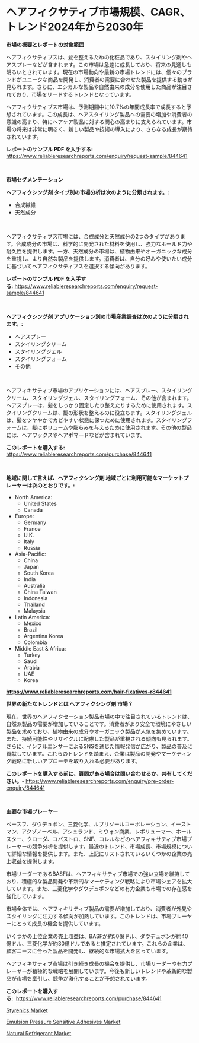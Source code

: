 <p><h1>ヘアフィクサティブ市場規模、CAGR、トレンド2024年から2030年</h1></p><p><strong>市場の概要とレポートの対象範囲</strong></p>
<p><p>ヘアフィクサティブスは、髪を整えるための化粧品であり、スタイリング剤やヘアスプレーなどが含まれます。この市場は急速に成長しており、将来の見通しも明るいとされています。現在の市場動向や最新の市場トレンドには、個々のブランドがユニークな商品を開発し、消費者の需要に合わせた製品を提供する動きが見られます。さらに、エシカルな製品や自然由来の成分を使用した商品が注目されており、市場をリードするトレンドとなっています。</p><p>ヘアフィクサティブス市場は、予測期間中に10.7%の年間成長率で成長すると予想されています。この成長は、ヘアスタイリング製品への需要の増加や消費者の意識の高まり、特にヘアケア製品に対する関心の高まりに支えられています。市場の将来は非常に明るく、新しい製品や技術の導入により、さらなる成長が期待されています。</p></p>
<p><strong>レポートのサンプル PDF を入手する:</strong> <a href="https://www.reliableresearchreports.com/enquiry/request-sample/844641">https://www.reliableresearchreports.com/enquiry/request-sample/844641</a></p>
<p>&nbsp;</p>
<p><strong>市場セグメンテーション</strong></p>
<p><strong>ヘアフィクシング剤 タイプ別の市場分析は次のように分類されます。:</strong></p>
<p><ul><li>合成繊維</li><li>天然成分</li></ul></p>
<p>&nbsp;</p>
<p><p>ヘアフィクサティブス市場には、合成成分と天然成分の2つのタイプがあります。合成成分の市場は、科学的に開発された材料を使用し、強力なホールド力や耐久性を提供します。一方、天然成分の市場は、植物由来やオーガニックな成分を重視し、より自然な製品を提供します。消費者は、自分の好みや使いたい成分に基づいてヘアフィクサティブスを選択する傾向があります。</p></p>
<p><strong>レポートのサンプル PDF を入手する:</strong>&nbsp;<a href="https://www.reliableresearchreports.com/enquiry/request-sample/844641">https://www.reliableresearchreports.com/enquiry/request-sample/844641</a></p>
<p>&nbsp;</p>
<p><strong> ヘアフィクシング剤 アプリケーション別の市場産業調査は次のように分類されます。:</strong></p>
<p><ul><li>ヘアスプレー</li><li>スタイリングクリーム</li><li>スタイリングジェル</li><li>スタイリングフォーム</li><li>その他</li></ul></p>
<p>&nbsp;</p>
<p><p>ヘアフィキサティブ市場のアプリケーションには、ヘアスプレー、スタイリングクリーム、スタイリングジェル、スタイリングフォーム、その他が含まれます。ヘアスプレーは、髪をしっかり固定したり整えたりするために使用されます。スタイリングクリームは、髪の形状を整えるのに役立ちます。スタイリングジェルは、髪をツヤやかでカビやすい状態に保つために使用されます。スタイリングフォームは、髪にボリュームや膨らみを与えるために使用されます。その他の製品には、ヘアワックスやヘアポマードなどが含まれています。</p></p>
<p><strong>このレポートを購入する:</strong>&nbsp; <a href="https://www.reliableresearchreports.com/purchase/844641">https://www.reliableresearchreports.com/purchase/844641</a></p>
<p>&nbsp;</p>
<p><strong>地域に関して言えば、ヘアフィクシング剤 地域ごとに利用可能なマーケットプレーヤーは次のとおりです。:</strong></p>
<p><ul>
    <li>
        North America:
        <ul>
            <li>United States</li>
            <li>Canada</li>
        </ul>
    </li>
    <li>
        Europe:
        <ul>
            <li>Germany</li>
            <li>France</li>
            <li>U.K.</li>
            <li>Italy</li>
            <li>Russia</li>
        </ul>
    </li>
    <li>
        Asia-Pacific:
        <ul>
            <li>China</li>
            <li>Japan</li>
            <li>South Korea</li>
            <li>India</li>
            <li>Australia</li>
            <li>China Taiwan</li>
            <li>Indonesia</li>
            <li>Thailand</li>
            <li>Malaysia</li>
        </ul>
    </li>
    <li>
        Latin America:
        <ul>
            <li>Mexico</li>
            <li>Brazil</li>
            <li>Argentina Korea</li>
            <li>Colombia</li>
        </ul>
    </li>
    <li>
        Middle East & Africa:
        <ul>
            <li>Turkey</li>
            <li>Saudi</li>
            <li>Arabia</li>
            <li>UAE</li>
            <li>Korea</li>
        </ul>
    </li>
    </ul></p>
<p><strong><a href="https://www.reliableresearchreports.com/hair-fixatives-r844641">https://www.reliableresearchreports.com/hair-fixatives-r844641</a></strong>&nbsp;</p>
<p><strong>世界の新たなトレンドとは ヘアフィクシング剤 市場？</strong></p>
<p><p>現在、世界のヘアフィクセーション製品市場の中で注目されているトレンドは、自然派製品の需要が増加していることです。消費者がより安全で環境にやさしい製品を求めており、植物由来の成分やオーガニック製品が人気を集めています。また、持続可能性やリサイクルに配慮した製品が重視される傾向も見られます。さらに、インフルエンサーによるSNSを通じた情報発信が広がり、製品の普及に貢献しています。これらのトレンドを踏まえ、企業は製品の開発やマーケティング戦略に新しいアプローチを取り入れる必要があります。</p></p>
<p><strong>このレポートを購入する前に、質問がある場合は問い合わせるか、共有してください。</strong>- <a href="https://www.reliableresearchreports.com/enquiry/pre-order-enquiry/844641">https://www.reliableresearchreports.com/enquiry/pre-order-enquiry/844641</a></p>
<p>&nbsp;</p>
<p><strong>主要な市場プレーヤー</strong></p>
<p><p>ベースフ、ダウデュポン、三菱化学、ルブリゾールコーポレーション、イーストマン、アクゾノーベル、アシュランド、ミウォン商業、レボリューマー、ホールスター、クローダ、コバストロ、SNF、コレルなどのヘアフィキサティブ市場プレーヤーの競争分析を提供します。最近のトレンド、市場成長、市場規模について詳細な情報を提供します。また、上記にリストされているいくつかの企業の売上収益を提供します。</p><p>市場リーダーであるBASFは、ヘアフィキサティブ市場での強い立場を維持しており、積極的な製品開発や革新的なマーケティング戦略により市場シェアを拡大しています。また、三菱化学やダウデュポンなどの有力企業も市場での存在感を強化しています。</p><p>市場全体では、ヘアフィキサティブ製品の需要が増加しており、消費者が外見やスタイリングに注力する傾向が加熱しています。このトレンドは、市場プレーヤーにとって成長の機会を提供しています。</p><p>いくつかの上位企業の売上収益は、BASFが約50億ドル、ダウデュポンが約40億ドル、三菱化学が約30億ドルであると推定されています。これらの企業は、顧客ニーズに合った製品を開発し、継続的な市場拡大を図っています。</p><p>ヘアフィキサティブ市場は引き続き成長の機会を提供し、市場リーダーや有力プレーヤーが積極的な戦略を展開しています。今後も新しいトレンドや革新的な製品が市場を牽引し、競争が激化することが予想されています。</p></p>
<p><strong>このレポートを購入する:</strong>&nbsp;&nbsp;<a href="https://www.reliableresearchreports.com/purchase/844641">https://www.reliableresearchreports.com/purchase/844641</a></p>
<p><p><a href="https://www.linkedin.com/pulse/styrenics-market-size-share-global-analysis-report-2024-2031-an4uf?trackingId=5RQX6Vt62GoIr%2BDlQmHc8A%3D%3D">Styrenics Market</a></p><p><a href="https://www.linkedin.com/pulse/emulsion-pressure-sensitive-adhesives-market-size-growing-forecasted-uzxqf?trackingId=z0aQodEV42GOp8JbXvMPpg%3D%3D">Emulsion Pressure Sensitive Adhesives Market</a></p><p><a href="https://www.linkedin.com/pulse/natural-refrigerant-market-size-growth-forecast-from-2024--9sazf?trackingId=49UAwbkqKku6zqSsqLJIdw%3D%3D">Natural Refrigerant Market</a></p></p>